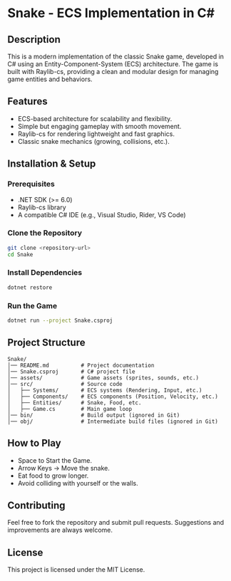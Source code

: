 # Snake - ECS Implementation in C#

## Description
This is a modern implementation of the classic Snake game, developed in C# using an Entity-Component-System (ECS) architecture. The game is built with Raylib-cs, providing a clean and modular design for managing game entities and behaviors.

## Features
- ECS-based architecture for scalability and flexibility.
- Simple but engaging gameplay with smooth movement.
- Raylib-cs for rendering lightweight and fast graphics.
- Classic snake mechanics (growing, collisions, etc.).

## Installation & Setup
### Prerequisites
- .NET SDK (>= 6.0)
- Raylib-cs library
- A compatible C# IDE (e.g., Visual Studio, Rider, VS Code)

### Clone the Repository
```sh
git clone <repository-url>
cd Snake
```

### Install Dependencies
```sh
dotnet restore
```

### Run the Game
```sh
dotnet run --project Snake.csproj
```

## Project Structure
```
Snake/
│── README.md          # Project documentation
│── Snake.csproj       # C# project file
│── assets/            # Game assets (sprites, sounds, etc.)
│── src/               # Source code
│   ├── Systems/       # ECS systems (Rendering, Input, etc.)
│   ├── Components/    # ECS components (Position, Velocity, etc.)
│   ├── Entities/      # Snake, Food, etc.
│   ├── Game.cs        # Main game loop
│── bin/               # Build output (ignored in Git)
│── obj/               # Intermediate build files (ignored in Git)
```

## How to Play
- Space to Start the Game.
- Arrow Keys → Move the snake.
- Eat food to grow longer.
- Avoid colliding with yourself or the walls.

## Contributing
Feel free to fork the repository and submit pull requests. Suggestions and improvements are always welcome.

## License
This project is licensed under the MIT License.
